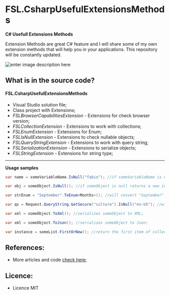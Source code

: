 # FSL.CsharpUsefulExtensionsMethods

**C# Usefull Extensions Methods**

Extension Methods are great C# feature and I will share some of my own extension methods that will help you in your applications. This repository will be constantly updated.

![enter image description here](https://fabiosilvalima.files.wordpress.com/2016/12/csharp-extension.png)

What is in the source code?
---

#### <i class="icon-file"></i> FSL.CsharpUsefulExtensionsMethods

- Visual Studio solution file;
- Class project with Extensions; 
- *FSLBrowserCapabilitiesExtension* - Extensions for check browser version;
- *FSLCollectionExtension* - Extensions to work with collections;
- *FSLEnumExtension* - Extensions for Enum;
- *FSLIsNullExtension* - Extensions to check nullable objects;
- *FSLQueryStringExtension* - Extensions to work with query string;
- *FSLSerializationExtension* - Extensions to serialize objects;
- *FSLStringExtension* - Extensions for string type;

---

**Usage samples**

```csharp
var name = someVariableName.IsNull("fabio"); //if someVariableName is null returns "fabio"

var obj = someObject.IsNull(); //if someObject is null returns a new instance of someObject

var strEnum = "September".ToEnum<Months>(); //will convert "September" string to Months Enum

var qs = Request.QueryString.GetSecure("culture").IsNull("en-US"); //will return the value of querystring "culture" in secure mode. If is null, returns "en-US" as default

var xml = someObject.ToXml(); //serializes someObject to XML;

var xml = someObject.ToJson(); //serializes someObject to Json;

var instance = someList.FirstOrNew(); //return the first item of collection, if there is no item, returns a new instance;
```



References:
---

- More articles and code [check here][1];

Licence:
---

- Licence MIT


[1]: https://fabiosilvalima.net
